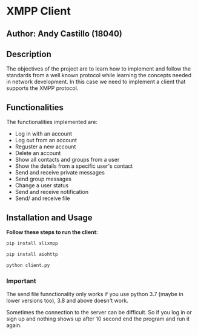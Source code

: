 # XMPP Client
## Author: Andy Castillo (18040)

## Description
The objectives of the project are to learn how to implement and follow the standards from a well known protocol while learning the concepts needed in network development.
In this case we need to implement a client that supports the XMPP protocol.

## Functionalities
The functionalities implemented are:<br/>
* Log in with an account<br/>
* Log out from an account<br/>
* Reguster a new account<br/>
* Delete an account<br/>
* Show all contacts and groups from a user<br/>
* Show the details from a specific user's contact<br/>
* Send and receive private messages<br/>
* Send group messages<br/>
* Change a user status<br/>
* Send and receive notification<br/>
* Send/ and receive file<br/>

## Installation and Usage
**Follow these steps to run the client:**<br/>
```bash
pip install slixmpp
```
```bash
pip install aiohttp
```
```bash
python client.py
```
### Important

The send file funnctionality only works if you use python 3.7 (maybe in lower versions too), 3.8 and above doesn't work.

Sometimes the connection to the server can be difficult.
So if you log in or sign up and nothing shows up after 10 second end the program and run it again.
